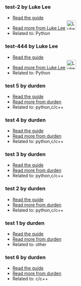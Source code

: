### test-2 by Luke Lee
- [Read the guide](/draft/python/test-2)
- [Read more from Luke Lee](/user/durden) <img src="https://avatars.githubusercontent.com/u/58063?v=3" width="30" height="30" alt="Luke Lee" />
- Related to: Python

### test-444 by Luke Lee
- [Read the guide](/draft/python/test-444)
- [Read more from Luke Lee](/user/durden) <img src="https://avatars.githubusercontent.com/u/58063?v=3" width="30" height="30" alt="Luke Lee" />
- Related to: Python

### test 5 by durden
- [Read the guide](/draft/python/test-5)
- [Read more from durden](/user/durden)
- Related to: python,c/c++

### test 4 by durden
- [Read the guide](/draft/python/test-4)
- [Read more from durden](/user/durden)
- Related to: python,c/c++

### test 3 by durden
- [Read the guide](/draft/python/test-3)
- [Read more from durden](/user/durden)
- Related to: python,c/c++

### test 2 by durden
- [Read the guide](/draft/python/test-2)
- [Read more from durden](/user/durden)
- Related to: python,c/c++

### test 1 by durden
- [Read the guide](/draft/other/test-1)
- [Read more from durden](/user/durden)
- Related to: other

### test 6 by durden
- [Read the guide](/draft/c-c++/test-6)
- [Read more from durden](/user/durden)
- Related to: c/c++
